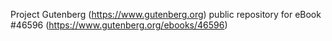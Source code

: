 Project Gutenberg (https://www.gutenberg.org) public repository for eBook #46596 (https://www.gutenberg.org/ebooks/46596)
